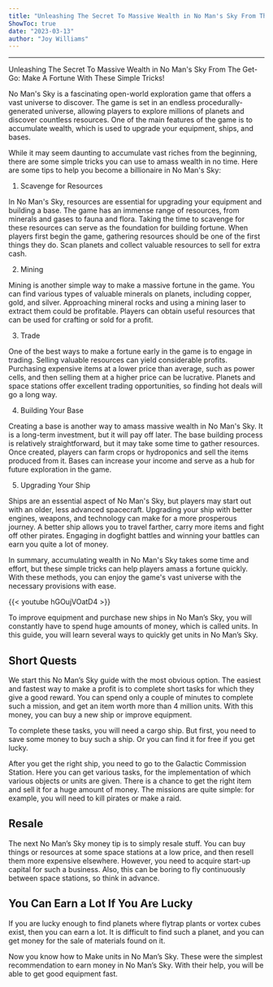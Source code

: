 ```yaml
---
title: "Unleashing The Secret To Massive Wealth in No Man's Sky From The Get-Go: Make A Fortune With These Simple Tricks!"
ShowToc: true 
date: "2023-03-13"
author: "Joy Williams"
---
```

*****
Unleashing The Secret To Massive Wealth in No Man's Sky From The Get-Go: Make A Fortune With These Simple Tricks!

No Man's Sky is a fascinating open-world exploration game that offers a vast universe to discover. The game is set in an endless procedurally-generated universe, allowing players to explore millions of planets and discover countless resources. One of the main features of the game is to accumulate wealth, which is used to upgrade your equipment, ships, and bases.

While it may seem daunting to accumulate vast riches from the beginning, there are some simple tricks you can use to amass wealth in no time. Here are some tips to help you become a billionaire in No Man's Sky:

1. Scavenge for Resources

In No Man's Sky, resources are essential for upgrading your equipment and building a base. The game has an immense range of resources, from minerals and gases to fauna and flora. Taking the time to scavenge for these resources can serve as the foundation for building fortune. When players first begin the game, gathering resources should be one of the first things they do. Scan planets and collect valuable resources to sell for extra cash.

2. Mining

Mining is another simple way to make a massive fortune in the game. You can find various types of valuable minerals on planets, including copper, gold, and silver. Approaching mineral rocks and using a mining laser to extract them could be profitable. Players can obtain useful resources that can be used for crafting or sold for a profit.

3. Trade

One of the best ways to make a fortune early in the game is to engage in trading. Selling valuable resources can yield considerable profits. Purchasing expensive items at a lower price than average, such as power cells, and then selling them at a higher price can be lucrative. Planets and space stations offer excellent trading opportunities, so finding hot deals will go a long way.

4. Building Your Base

Creating a base is another way to amass massive wealth in No Man's Sky. It is a long-term investment, but it will pay off later. The base building process is relatively straightforward, but it may take some time to gather resources. Once created, players can farm crops or hydroponics and sell the items produced from it. Bases can increase your income and serve as a hub for future exploration in the game.

5. Upgrading Your Ship

Ships are an essential aspect of No Man's Sky, but players may start out with an older, less advanced spacecraft. Upgrading your ship with better engines, weapons, and technology can make for a more prosperous journey. A better ship allows you to travel farther, carry more items and fight off other pirates. Engaging in dogfight battles and winning your battles can earn you quite a lot of money.

In summary, accumulating wealth in No Man's Sky takes some time and effort, but these simple tricks can help players amass a fortune quickly. With these methods, you can enjoy the game's vast universe with the necessary provisions with ease.

{{< youtube hGOujVOatD4 >}} 



To improve equipment and purchase new ships in No Man’s Sky, you will constantly have to spend huge amounts of money, which is called units. In this guide, you will learn several ways to quickly get units in No Man’s Sky.
 
## Short Quests
 
We start this No Man’s Sky guide with the most obvious option. The easiest and fastest way to make a profit is to complete short tasks for which they give a good reward. You can spend only a couple of minutes to complete such a mission, and get an item worth more than 4 million units. With this money, you can buy a new ship or improve equipment.
 
To complete these tasks, you will need a cargo ship. But first, you need to save some money to buy such a ship. Or you can find it for free if you get lucky.
 
After you get the right ship, you need to go to the Galactic Commission Station. Here you can get various tasks, for the implementation of which various objects or units are given. There is a chance to get the right item and sell it for a huge amount of money. The missions are quite simple: for example, you will need to kill pirates or make a raid.
 
## Resale
 
The next No Man’s Sky money tip is to simply resale stuff. You can buy things or resources at some space stations at a low price, and then resell them more expensive elsewhere. However, you need to acquire start-up capital for such a business. Also, this can be boring to fly continuously between space stations, so think in advance.
 
## You Can Earn a Lot If You Are Lucky
 
If you are lucky enough to find planets where flytrap plants or vortex cubes exist, then you can earn a lot. It is difficult to find such a planet, and you can get money for the sale of materials found on it.
 
Now you know how to Make units in No Man’s Sky. These were the simplest recommendation to earn money in No Man’s Sky. With their help, you will be able to get good equipment fast.





